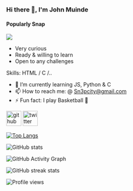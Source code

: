 ### Hi there 👋, I'm  John Muinde
#### Popularly **Snap**
![](https://tenor.com/en-GB/view/coding-gif-25731151 )

- Very curious
- Ready & willing to learn
- Open to any challenges

 

Skills:  HTML / C /..

- 🌱 I’m currently learning JS, Python & C 
- 📫 How to reach me: @ Sn3pcity@gmail.com 
- ⚡ Fun fact: I play Basketball 🏀 


[<img src='https://cdn.jsdelivr.net/npm/simple-icons@3.0.1/icons/github.svg' alt='github' height='40'>](https://github.com/Sn3pcity)  [<img src='https://cdn.jsdelivr.net/npm/simple-icons@3.0.1/icons/twitter.svg' alt='twitter' height='40'>](https://twitter.com/Sn3pcity)  

[![Top Langs](https://github-readme-stats.vercel.app/api/top-langs/?username=Sn3pcity)](https://github.com/anuraghazra/github-readme-stats)

![GitHub stats](https://github-readme-stats.vercel.app/api?username=Sn3pcity&show_icons=true)  

![GitHub Activity Graph](https://activity-graph.herokuapp.com/graph?username=Sn3pcity)  

![GitHub streak stats](https://streak-stats.demolab.com/?user=Sn3pcity)  

![Profile views](https://gpvc.arturio.dev/Sn3pcity)  
